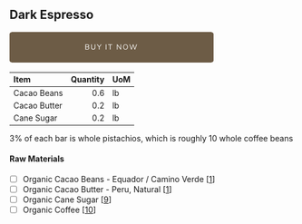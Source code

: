 ## Dark Espresso
> 

[![Buy Now](/assets/images/buy-now.png "Buy Now")](https://shop.osocra.com/collections/bars/products/22032111)

| Item | Quantity | UoM  |
| :---     | ---:    | :--- |
| Cacao Beans  | 0.6    | lb    |
| Cacao Butter   | 0.2    | lb    |
| Cane Sugar   | 0.2   | lb      |

3% of each bar is whole pistachios, which is roughly 10 whole coffee beans


#### Raw Materials
- [ ] Organic Cacao Beans -  Equador / Camino Verde [[1](/vendors)]
- [ ] Organic Cacao Butter - Peru, Natural [[1](/vendors)]
- [ ] Organic Cane Sugar [[9](/vendors)]
- [ ] Organic Coffee [[10](/vendors)]
